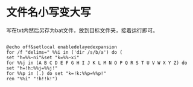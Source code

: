 

# 文件名小写变大写

写在txt内然后另存为bat文件，放到目标文件夹，接着运行即可。

```batch

@echo off&setlocal enabledelayedexpansion
for /f "delims=" %%i in ('dir /s/b/a') do (
set "h=%%~ni"&set "k=%%~xi"
for %%j in (A B C D E F G H I J K L M N O P Q R S T U V W X Y Z) do set "h=!h:%%j=%%j!"
for %%p in (.) do set "k=!k:%%p=%%p!"
ren "%%i" "!h!!k!")

```